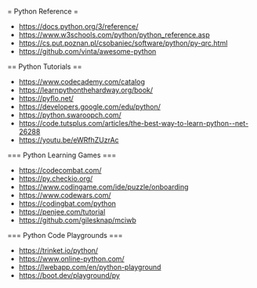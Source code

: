= Python Reference =

* https://docs.python.org/3/reference/
* https://www.w3schools.com/python/python_reference.asp
* https://cs.put.poznan.pl/csobaniec/software/python/py-qrc.html
* https://github.com/vinta/awesome-python

== Python Tutorials ==

* https://www.codecademy.com/catalog
* https://learnpythonthehardway.org/book/
* https://pyflo.net/
* https://developers.google.com/edu/python/
* https://python.swaroopch.com/
* https://code.tutsplus.com/articles/the-best-way-to-learn-python--net-26288 
* https://youtu.be/eWRfhZUzrAc

=== Python Learning Games ===

* https://codecombat.com/
* https://py.checkio.org/
* https://www.codingame.com/ide/puzzle/onboarding
* https://www.codewars.com/
* https://codingbat.com/python
* https://penjee.com/tutorial
* https://github.com/gilesknap/mciwb

=== Python Code Playgrounds ===

* https://trinket.io/python/
* https://www.online-python.com/
* https://lwebapp.com/en/python-playground
* https://boot.dev/playground/py
